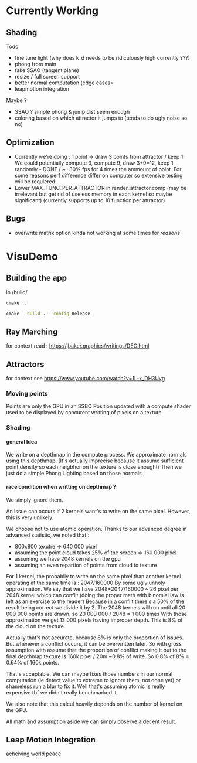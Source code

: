 # Currently Working

## Shading

Todo
- fine tune light (why does k_d needs to be ridiculously high currently ???)
- phong from main
- fake SSAO (tangent plane)
- resize / full screen support
- better normal computation (edge cases=
- leapmotion integration

Maybe ?
- SSAO ? simple phong & jump dist seem enough
- coloring based on which attractor it jumps to (tends to do ugly noise so no)

## Optimization

- Currently we're doing : 1 point -> draw 3 points from attractor / keep 1. We could potentially compute 3, compute 9, draw 3+9=12, keep 1 randomly - DONE / ~ -30% fps for 4 times the ammount of point. For some reasons perf difference differ on computer so extensive testing will be requiered
- Lower MAX_FUNC_PER_ATTRACTOR in render_attractor.comp (may be irrelevant but get rid of useless memory in each kernel so maybe significant) (currently supports up to 10 function per attractor)

## Bugs

- overwrite matrix option kinda not working at some times for *reasons*



# VisuDemo

## Building the app

in /build/
```cmd
cmake ..
```

```cmd
cmake --build . --config Release
```

## Ray Marching

for context read : https://jbaker.graphics/writings/DEC.html

## Attractors

for context see https://www.youtube.com/watch?v=1L-x_DH3Uvg

### Moving points

Points are only the GPU in an SSBO
Position updated with a compute shader
used to be displayed by concurent writting of pixels on a texture



### Shading

#### general Idea

We write on a depthmap in the compute process.
We approximate normals using this depthmap. (It's actually imprecise because it assume sufficient point density so each neigbhor on the texture is close enought)
Then we just do a simple Phong Lighting based on those normals.

#### race condition when writting on depthmap ?

We simply ignore them.

An issue can occurs if 2 kernels want's to write on the same pixel. However, this is very unlikely.

We choose not to use atomic operation. Thanks to our advanced degree in advanced statistic, we noted that :
- 800x800 texutre => 640 000 pixel
- assuming the point cloud takes 25% of the screen => 160 000 pixel
- assuming we have 2048 kernels on the gpu
- assuming an even repartion of points from cloud to texture

For 1 kernel, the probabily to write on the same pixel than another kernel operating at the same time is : 2047/160000
By some ugly unholy approximation. We say that we have 2048*2047/160000 ~ 26 pixel per 2048 kernel which can conflit (doing the proper math with binomial law is left as an exercise to the reader)
Because in a conflit there's a 50% of the result being correct we divide it by 2.
The 2048 kernels will run until all 20 000 000 points are drawn, so 20 000 000 / 2048  = 1 000 times
With those approximation we get 13 000 pixels having improper depth. This is 8% of the cloud on the texture

Actually that's not accurate, because 8% is only the proportion of issues. But whenever a conflict occurs, it can be overwritten later. So with gross assumption with assume that the proportion of conflict making it out to the final depthmap texture is 160k pixel / 20m ~0.8% of write. So 0.8% of 8% = 0.64% of 160k points.

That's acceptable. We can maybe fixes those numbers in our normal computation (ie detect value to extreme to ignore them, not done yet) or shameless run a blur to fix it.
Well that's assuming atomic is really expensive tbf we didn't really benchmarked it.

We also note that this calcul heavily depends on the number of kernel on the GPU.

All math and assumption aside we can simply observe a decent result.


## Leap Motion Integration

acheiving world peace